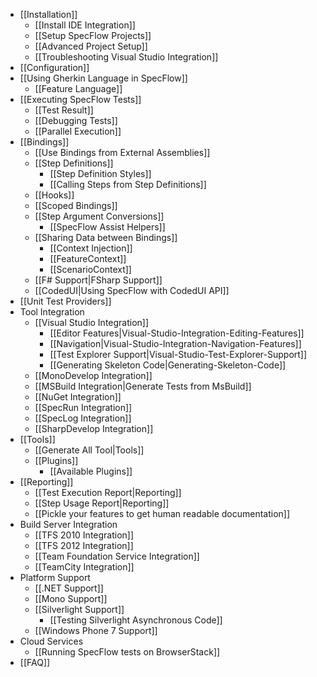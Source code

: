 * [[Installation]]
    * [[Install IDE Integration]]
    * [[Setup SpecFlow Projects]]
    * [[Advanced Project Setup]]
    * [[Troubleshooting Visual Studio Integration]]
* [[Configuration]]
* [[Using Gherkin Language in SpecFlow]]
    * [[Feature Language]]
* [[Executing SpecFlow Tests]]
    * [[Test Result]]
    * [[Debugging Tests]]
    * [[Parallel Execution]]
* [[Bindings]]
    * [[Use Bindings from External Assemblies]]
    * [[Step Definitions]]
        * [[Step Definition Styles]]
        * [[Calling Steps from Step Definitions]]
    * [[Hooks]]
    * [[Scoped Bindings]]
    * [[Step Argument Conversions]]
        * [[SpecFlow Assist Helpers]]
    * [[Sharing Data between Bindings]]
        * [[Context Injection]]
        * [[FeatureContext]]
        * [[ScenarioContext]]
    * [[F# Support|FSharp Support]]
    * [[CodedUI|Using SpecFlow with CodedUI API]]
* [[Unit Test Providers]]
* Tool Integration
    * [[Visual Studio Integration]]
        * [[Editor Features|Visual-Studio-Integration-Editing-Features]]
        * [[Navigation|Visual-Studio-Integration-Navigation-Features]]
        * [[Test Explorer Support|Visual-Studio-Test-Explorer-Support]]
        * [[Generating Skeleton Code|Generating-Skeleton-Code]]
    * [[MonoDevelop Integration]]
    * [[MSBuild Integration|Generate Tests from MsBuild]]
    * [[NuGet Integration]]
    * [[SpecRun Integration]]
    * [[SpecLog Integration]]
    * [[SharpDevelop Integration]]
* [[Tools]]
    * [[Generate All Tool|Tools]]
    * [[Plugins]]
        * [[Available Plugins]]
* [[Reporting]]
    * [[Test Execution Report|Reporting]]
    * [[Step Usage Report|Reporting]]
    * [[Pickle your features to get human readable documentation]]
* Build Server Integration
    * [[TFS 2010 Integration]]
    * [[TFS 2012 Integration]]
    * [[Team Foundation Service Integration]]
    * [[TeamCity Integration]]
* Platform Support
    * [[.NET Support]]
    * [[Mono Support]]
    * [[Silverlight Support]]
        * [[Testing Silverlight Asynchronous Code]]
    * [[Windows Phone 7 Support]]
* Cloud Services
    * [[Running SpecFlow tests on BrowserStack]]
* [[FAQ]]